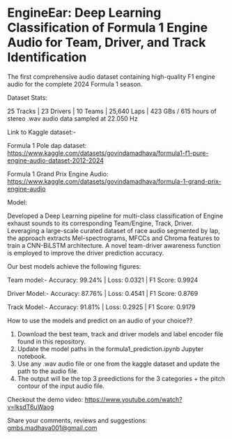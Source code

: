 # EngineEar: Deep Learning Classification of Formula 1 Engine Audio for Team, Driver, and Track Identification
The first comprehensive audio dataset containing high-quality F1 engine audio for the complete 2024 Formula 1 season.

Dataset Stats:

25 Tracks | 23 Drivers | 10 Teams | 25,640 Laps | 423 GBs / 615 hours of stereo .wav audio data sampled at 22.050 Hz

Link to Kaggle dataset:-

Formula 1 Pole dap dataset: https://www.kaggle.com/datasets/govindamadhava/formula1-f1-pure-engine-audio-dataset-2012-2024 

Formula 1 Grand Prix Engine Audio: https://www.kaggle.com/datasets/govindamadhava/formula-1-grand-prix-engine-audio

Model:

Developed a Deep Learning pipeline for multi-class classification of Engine exhaust sounds to its corresponding Team/Engine, Track, Driver. 
Leveraging a large-scale curated dataset of race audio segmented by lap, the approach extracts Mel-spectrograms, MFCCs and Chroma features to train a CNN-BiLSTM architecture. A novel team-driver awareness function is employed to improve the driver prediction accuracy.

Our best models achieve the following figures:

Team model:- Accuracy: 99.24% | Loss: 0.0321 | F1 Score: 0.9924

Driver Model:- Accuracy: 87.76% | Loss: 0.4541 | F1 Score: 0.8769

Track Model:- Accuracy: 91.81% | Loss: 0.2925 | F1 Score: 0.9179

How to use the models and predict on an audio of your choice??

1. Download the best team, track and driver models and label encoder file found in this repository.
2. Update the model paths in the formula1_prediction.ipynb Jupyter notebook.
3. Use any .wav audio file or one from the kaggle dataset and update the path to the audio file.
4. The output will be the top 3 preedictions for the 3 categories + the pitch contour of the input audio file.

Checkout the demo video: https://www.youtube.com/watch?v=lksdT6uWaog

Share your comments, reviews and suggestions: gmbs.madhava001@gmail.com
